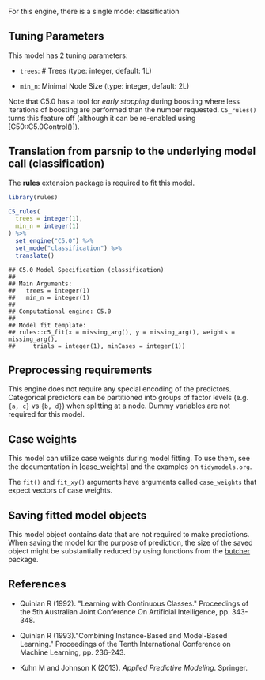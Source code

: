 


For this engine, there is a single mode: classification

## Tuning Parameters



This model has 2 tuning parameters:

- `trees`: # Trees (type: integer, default: 1L)

- `min_n`: Minimal Node Size (type: integer, default: 2L)

Note that C5.0 has a tool for _early stopping_ during boosting where less iterations of boosting are performed than the number requested. `C5_rules()` turns this feature off (although it can be re-enabled using [C50::C5.0Control()]).

## Translation from parsnip to the underlying model call  (classification)

The **rules** extension package is required to fit this model.


``` r
library(rules)

C5_rules(
  trees = integer(1),
  min_n = integer(1)
) %>%
  set_engine("C5.0") %>%
  set_mode("classification") %>%
  translate()
```

```
## C5.0 Model Specification (classification)
## 
## Main Arguments:
##   trees = integer(1)
##   min_n = integer(1)
## 
## Computational engine: C5.0 
## 
## Model fit template:
## rules::c5_fit(x = missing_arg(), y = missing_arg(), weights = missing_arg(), 
##     trials = integer(1), minCases = integer(1))
```

## Preprocessing requirements


This engine does not require any special encoding of the predictors. Categorical predictors can be partitioned into groups of factor levels (e.g. `{a, c}` vs `{b, d}`) when splitting at a node. Dummy variables are not required for this model. 

## Case weights


This model can utilize case weights during model fitting. To use them, see the documentation in [case_weights] and the examples on `tidymodels.org`. 

The `fit()` and `fit_xy()` arguments have arguments called `case_weights` that expect vectors of case weights. 

## Saving fitted model objects


This model object contains data that are not required to make predictions. When saving the model for the purpose of prediction, the size of the saved object might be substantially reduced by using functions from the [butcher](https://butcher.tidymodels.org) package.


## References

 - Quinlan R (1992). "Learning with Continuous Classes." Proceedings of the 5th Australian Joint Conference On Artificial Intelligence, pp. 343-348.

 - Quinlan R (1993)."Combining Instance-Based and Model-Based Learning." Proceedings of the Tenth International Conference on Machine Learning, pp. 236-243.

 - Kuhn M and Johnson K (2013). _Applied Predictive Modeling_. Springer.
